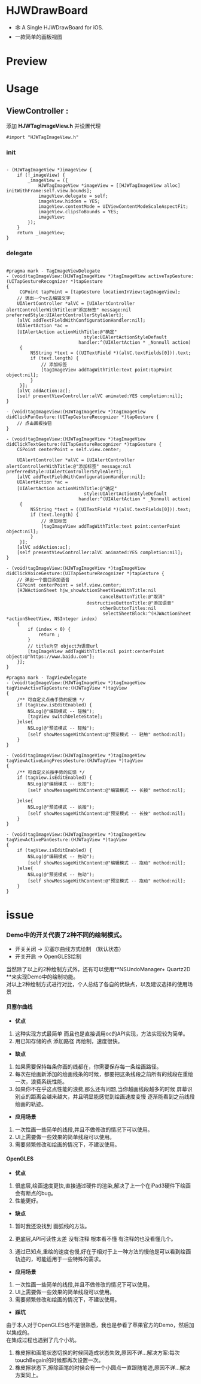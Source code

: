 # HJWDrawBoard

- 🕸 A Single HJWDrawBoard for iOS.
- 一款简单的画板视图

# Preview
<!--此处添加多张预览图-->
# Usage
## **ViewController :**
 
 添加 **HJWTagImageView.h** 并设置代理

  `#import "HJWTagImageView.h"` 
 
### init

```Objetive-C

- (HJWTagImageView *)imageView {
    if (!_imageView) {
        _imageView = ({
            HJWTagImageView *imageView = [[HJWTagImageView alloc] initWithFrame:self.view.bounds];
            imageView.delegate = self;
            imageView.hidden = YES;
            imageView.contentMode = UIViewContentModeScaleAspectFit;
            imageView.clipsToBounds = YES;
            imageView;
        });
    }
    return _imageView;
}

```

### delegate

```Objetive-C

#pragma mark - TagImageViewDelegate
- (void)tagImageView:(HJWTagImageView *)tagImageView activeTapGesture:(UITapGestureRecognizer *)tapGesture
{
     CGPoint tapPoint = [tapGesture locationInView:tagImageView];
    // 调出一个vc去编辑文字
    UIAlertController *alVC = [UIAlertController alertControllerWithTitle:@"添加标签" message:nil preferredStyle:UIAlertControllerStyleAlert];
    [alVC addTextFieldWithConfigurationHandler:nil];
    UIAlertAction *ac =
    [UIAlertAction actionWithTitle:@"确定"
                             style:UIAlertActionStyleDefault
                           handler:^(UIAlertAction * _Nonnull action)
     {
         NSString *text = ((UITextField *)(alVC.textFields[0])).text;
         if (text.length) {
             // 添加标签
             [tagImageView addTagWithTitle:text point:tapPoint object:nil];
         }
     }];
    [alVC addAction:ac];
    [self presentViewController:alVC animated:YES completion:nil];
}

- (void)tagImageView:(HJWTagImageView *)tagImageView didClickPanGesture:(UITapGestureRecognizer *)tapGesture {
    // 点击画板按钮
}

- (void)tagImageView:(HJWTagImageView *)tagImageView didClickTextGesture:(UITapGestureRecognizer *)tapGesture {
    CGPoint centerPoint = self.view.center;
    
    UIAlertController *alVC = [UIAlertController alertControllerWithTitle:@"添加标签" message:nil preferredStyle:UIAlertControllerStyleAlert];
    [alVC addTextFieldWithConfigurationHandler:nil];
    UIAlertAction *ac =
    [UIAlertAction actionWithTitle:@"确定"
                             style:UIAlertActionStyleDefault
                           handler:^(UIAlertAction * _Nonnull action)
     {
         NSString *text = ((UITextField *)(alVC.textFields[0])).text;
         if (text.length) {
             // 添加标签
             [tagImageView addTagWithTitle:text point:centerPoint object:nil];
         }
     }];
    [alVC addAction:ac];
    [self presentViewController:alVC animated:YES completion:nil];
}

- (void)tagImageView:(HJWTagImageView *)tagImageView didClickVoiceGesture:(UITapGestureRecognizer *)tapGesture {
    // 弹出一个窗口添加语音
    CGPoint centerPoint = self.view.center;
    [HJWActionSheet hjw_showActionSheetViewWithTitle:nil
                                   cancelButtonTitle:@"取消"
                              destructiveButtonTitle:@"添加语音"
                                   otherButtonTitles:nil
                                    selectSheetBlock:^(HJWActionSheet *actionSheetView, NSInteger index)
    {
        if (index < 0) {
            return ;
        }
        // title为空 object为语音url
        [tagImageView addTagWithTitle:nil point:centerPoint object:@"https://www.baidu.com"];
    }];
}

#pragma mark - TagViewDelegate
- (void)tagImageView:(HJWTagImageView *)tagImageView tagViewActiveTapGesture:(HJWTagView *)tagView
{
    /** 可自定义点击手势的反馈 */
    if (tagView.isEditEnabled) {
        NSLog(@"编辑模式 -- 轻触");
        [tagView switchDeleteState];
    }else{
        NSLog(@"预览模式 -- 轻触");
        [self showMessageWithContent:@"预览模式 -- 轻触" method:nil];
    }
}

- (void)tagImageView:(HJWTagImageView *)tagImageView tagViewActiveLongPressGesture:(HJWTagView *)tagView
{
    /** 可自定义长按手势的反馈 */
    if (tagView.isEditEnabled) {
        NSLog(@"编辑模式 -- 长按");
        [self showMessageWithContent:@"编辑模式 -- 长按" method:nil];

    }else{
        NSLog(@"预览模式 -- 长按");
        [self showMessageWithContent:@"预览模式 -- 长按" method:nil];
    }
}

- (void)tagImageView:(HJWTagImageView *)tagImageView tagViewActivePanGesture:(HJWTagView *)tagView
{
    if (tagView.isEditEnabled) {
        NSLog(@"编辑模式 -- 拖动");
        [self showMessageWithContent:@"编辑模式 -- 拖动" method:nil];
    }else{
        NSLog(@"预览模式 -- 拖动");
        [self showMessageWithContent:@"预览模式 -- 拖动" method:nil];
    }
}

```

# issue
### Demo中的开关代表了2种不同的绘制模式。
- 开关关闭 -> 贝塞尔曲线方式绘制 （默认状态）
- 开关开启 -> OpenGLES绘制 

当然除了以上的2种绘制方式外，还有可以使用**NSUndoManager+ Quartz2D **来实现Demo中的绘制功能。<br>
对以上2种绘制方式进行对比，个人总结了各自的优缺点，以及建议选择的使用场景

#### 贝塞尔曲线
- **优点**

1. 这种实现方式最简单 而且也是直接调用oc的API实现，方法实现较为简单。
2. 用已知存储的点 添加路径 再绘制，速度很快。    
    
- **缺点**

1. 如果需要保持每条你画的线都在，你需要保存每一条绘画路径。
2. 每次在绘画新添加的绘画线条的时候，都要把这条线段之前所有的线段在重绘一次，浪费系统性能。
3. 如果你不在乎这点性能的浪费,那么还有问题,当你越画线段越多的时候 屏幕识别点的距离会越来越大，并且明显能感觉到绘画速度变慢 逐渐能看到之前线段绘画的轨迹。

- **应用场景**

1. 一次性画一些简单的线段,并且不做修改的情况下可以使用。
2. UI上需要做一些效果的简单线段可以使用。
3. 需要频繁修改和绘画的情况下，不建议使用。

#### OpenGLES
- **优点**

1. 很底层,绘画速度更快,直接通过硬件的渲染,解决了上一个在iPad3硬件下绘画会有断点的bug。
2. 性能更好。   
    
- **缺点**


1. 暂时我还没找到 画弧线的方法。

2. 更底层,API可读性太差 没有注释  根本看不懂 有注释的也没看懂几个。

3. 通过已知点,重绘的速度也慢,好在于相对于上一种方法的慢他是可以看到绘画轨迹的，可能适用于一些特殊的需求。

- **应用场景**

1. 一次性画一些简单的线段,并且不做修改的情况下可以使用。
2. UI上需要做一些效果的简单线段可以使用。
3. 需要频繁修改和绘画的情况下，不建议使用。

- **踩坑**
    
由于本人对于OpenGLES也不是很熟悉，我也是参看了苹果官方的Demo，然后加以集成的。<br>
在集成过程也遇到了几个小坑。
    
1. 橡皮擦和画笔状态切换的时候回造成状态失效,原因不详...解决方案:每次touchBegain的时候都再次设置一次。
2. 橡皮擦状态下,擦除画笔的时候会有一个小圆点一直跟随笔迹,原因不详...解决方案同上。

